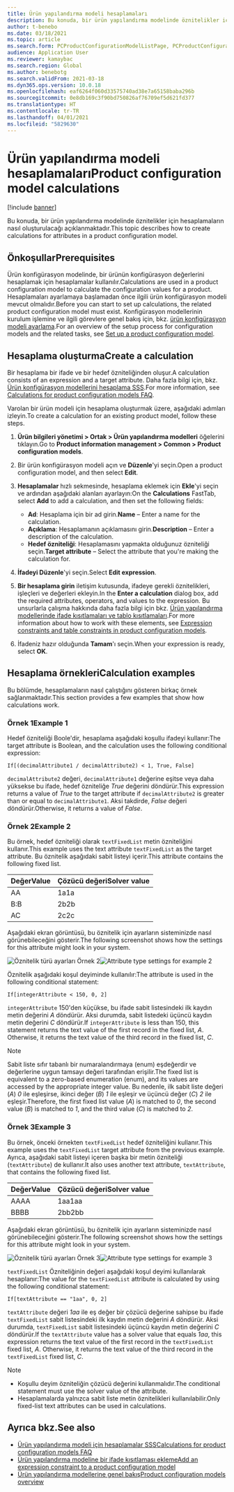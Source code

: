 ```yaml
---
title: Ürün yapılandırma modeli hesaplamaları
description: Bu konuda, bir ürün yapılandırma modelinde öznitelikler için hesaplamaların nasıl oluşturulacağı açıklanmaktadır
author: t-benebo
ms.date: 03/18/2021
ms.topic: article
ms.search.form: PCProductConfigurationModelListPage, PCProductConfigurationModelDetails
audience: Application User
ms.reviewer: kamaybac
ms.search.region: Global
ms.author: benebotg
ms.search.validFrom: 2021-03-18
ms.dyn365.ops.version: 10.0.18
ms.openlocfilehash: eaf6264f060d33575740ad38e7a65158baba296b
ms.sourcegitcommit: 0e8db169c3f90bd750826af76709ef5d621fd377
ms.translationtype: HT
ms.contentlocale: tr-TR
ms.lasthandoff: 04/01/2021
ms.locfileid: "5829630"
---
```

# <a name="product-configuration-model-calculations"></a><span data-ttu-id="61398-103">Ürün yapılandırma modeli hesaplamaları</span><span class="sxs-lookup"><span data-stu-id="61398-103">Product configuration model calculations</span></span>

[!include [banner](../includes/banner.md)]

<span data-ttu-id="61398-104">Bu konuda, bir ürün yapılandırma modelinde öznitelikler için hesaplamaların nasıl oluşturulacağı açıklanmaktadır.</span><span class="sxs-lookup"><span data-stu-id="61398-104">This topic describes how to create calculations for attributes in a product configuration model.</span></span>

## <a name="prerequisites"></a><span data-ttu-id="61398-105">Önkoşullar</span><span class="sxs-lookup"><span data-stu-id="61398-105">Prerequisites</span></span>

<span data-ttu-id="61398-106">Ürün konfigürasyon modelinde, bir ürünün konfigürasyon değerlerini hesaplamak için hesaplamalar kullanılır.</span><span class="sxs-lookup"><span data-stu-id="61398-106">Calculations are used in a product configuration model to calculate the configuration values for a product.</span></span> <span data-ttu-id="61398-107">Hesaplamaları ayarlamaya başlamadan önce ilgili ürün konfigürasyon modeli mevcut olmalıdır.</span><span class="sxs-lookup"><span data-stu-id="61398-107">Before you can start to set up calculations, the related product configuration model must exist.</span></span> <span data-ttu-id="61398-108">Konfigürasyon modellerinin kurulum işlemine ve ilgili görevlere genel bakış için, bkz. [ürün konfigürasyon modeli ayarlama](set-up-maintain-product-configuration-model.md).</span><span class="sxs-lookup"><span data-stu-id="61398-108">For an overview of the setup process for configuration models and the related tasks, see [Set up a product configuration model](set-up-maintain-product-configuration-model.md).</span></span>

## <a name="create-a-calculation"></a><span data-ttu-id="61398-109">Hesaplama oluşturma</span><span class="sxs-lookup"><span data-stu-id="61398-109">Create a calculation</span></span>

<span data-ttu-id="61398-110">Bir hesaplama bir ifade ve bir hedef özniteliğinden oluşur.</span><span class="sxs-lookup"><span data-stu-id="61398-110">A calculation consists of an expression and a target attribute.</span></span> <span data-ttu-id="61398-111">Daha fazla bilgi için, bkz. [Ürün konfigürasyon modellerini hesaplama SSS](calculate-product-configuration-models.md).</span><span class="sxs-lookup"><span data-stu-id="61398-111">For more information, see [Calculations for product configuration models FAQ](calculate-product-configuration-models.md).</span></span>

<span data-ttu-id="61398-112">Varolan bir ürün modeli için hesaplama oluşturmak üzere, aşağıdaki adımları izleyin.</span><span class="sxs-lookup"><span data-stu-id="61398-112">To create a calculation for an existing product model, follow these steps.</span></span>

1. <span data-ttu-id="61398-113">**Ürün bilgileri yönetimi \> Ortak \> Ürün yapılandırma modelleri** öğelerini tıklayın.</span><span class="sxs-lookup"><span data-stu-id="61398-113">Go to **Product information management \> Common \> Product configuration models**.</span></span>
1. <span data-ttu-id="61398-114">Bir ürün konfigürasyon modeli açın ve **Düzenle**'yi seçin.</span><span class="sxs-lookup"><span data-stu-id="61398-114">Open a product configuration model, and then select **Edit**.</span></span>
1. <span data-ttu-id="61398-115">**Hesaplamalar** hızlı sekmesinde, hesaplama eklemek için **Ekle**'yi seçin ve ardından aşağıdaki alanları ayarlayın:</span><span class="sxs-lookup"><span data-stu-id="61398-115">On the **Calculations** FastTab, select **Add** to add a calculation, and then set the following fields:</span></span>

    - <span data-ttu-id="61398-116">**Ad**: Hesaplama için bir ad girin.</span><span class="sxs-lookup"><span data-stu-id="61398-116">**Name** – Enter a name for the calculation.</span></span>
    - <span data-ttu-id="61398-117">**Açıklama**: Hesaplamanın açıklamasını girin.</span><span class="sxs-lookup"><span data-stu-id="61398-117">**Description** – Enter a description of the calculation.</span></span>
    - <span data-ttu-id="61398-118">**Hedef özniteliği**: Hesaplamasını yapmakta olduğunuz özniteliği seçin.</span><span class="sxs-lookup"><span data-stu-id="61398-118">**Target attribute** – Select the attribute that you're making the calculation for.</span></span>

1. <span data-ttu-id="61398-119">**İfadeyi Düzenle**'yi seçin.</span><span class="sxs-lookup"><span data-stu-id="61398-119">Select **Edit expression**.</span></span>
1. <span data-ttu-id="61398-120">**Bir hesaplama girin** iletişim kutusunda, ifadeye gerekli öznitelikleri, işleçleri ve değerleri ekleyin.</span><span class="sxs-lookup"><span data-stu-id="61398-120">In the **Enter a calculation** dialog box, add the required attributes, operators, and values to the expression.</span></span> <span data-ttu-id="61398-121">Bu unsurlarla çalışma hakkında daha fazla bilgi için bkz. [Ürün yapılandırma modellerinde ifade kısıtlamaları ve tablo kısıtlamaları](expression-constraints-table-constraints-product-configuration-models.md).</span><span class="sxs-lookup"><span data-stu-id="61398-121">For more information about how to work with these elements, see [Expression constraints and table constraints in product configuration models](expression-constraints-table-constraints-product-configuration-models.md).</span></span>
1. <span data-ttu-id="61398-122">İfadeniz hazır olduğunda **Tamam**'ı seçin.</span><span class="sxs-lookup"><span data-stu-id="61398-122">When your expression is ready, select **OK**.</span></span>

## <a name="calculation-examples"></a><span data-ttu-id="61398-123">Hesaplama örnekleri</span><span class="sxs-lookup"><span data-stu-id="61398-123">Calculation examples</span></span>

<span data-ttu-id="61398-124">Bu bölümde, hesaplamaların nasıl çalıştığını gösteren birkaç örnek sağlanmaktadır.</span><span class="sxs-lookup"><span data-stu-id="61398-124">This section provides a few examples that show how calculations work.</span></span>

### <a name="example-1"></a><span data-ttu-id="61398-125">Örnek 1</span><span class="sxs-lookup"><span data-stu-id="61398-125">Example 1</span></span>

<span data-ttu-id="61398-126">Hedef özniteliği Boole'dir, hesaplama aşağıdaki koşullu ifadeyi kullanır:</span><span class="sxs-lookup"><span data-stu-id="61398-126">The target attribute is Boolean, and the calculation uses the following conditional expression:</span></span>

`If[(decimalAttribute1 / decimalAttribute2) < 1, True, False]`

<span data-ttu-id="61398-127">`decimalAttribute2` değeri, `decimalAttribute1` değerine eşitse veya daha yüksekse bu ifade, hedef özniteliğe *True* değerini döndürür.</span><span class="sxs-lookup"><span data-stu-id="61398-127">This expression returns a value of *True* to the target attribute if `decimalAttribute2` is greater than or equal to `decimalAttribute1`.</span></span> <span data-ttu-id="61398-128">Aksi takdirde, *False* değeri döndürür.</span><span class="sxs-lookup"><span data-stu-id="61398-128">Otherwise, it returns a value of *False*.</span></span>

### <a name="example-2"></a><span data-ttu-id="61398-129">Örnek 2</span><span class="sxs-lookup"><span data-stu-id="61398-129">Example 2</span></span>

<span data-ttu-id="61398-130">Bu örnek, hedef özniteliği olarak `textFixedList` metin özniteliğini kullanır.</span><span class="sxs-lookup"><span data-stu-id="61398-130">This example uses the text attribute `textFixedList` as the target attribute.</span></span> <span data-ttu-id="61398-131">Bu öznitelik aşağıdaki sabit listeyi içerir.</span><span class="sxs-lookup"><span data-stu-id="61398-131">This attribute contains the following fixed list.</span></span>

| <span data-ttu-id="61398-132">Değer</span><span class="sxs-lookup"><span data-stu-id="61398-132">Value</span></span> | <span data-ttu-id="61398-133">Çözücü değeri</span><span class="sxs-lookup"><span data-stu-id="61398-133">Solver value</span></span> |
|---|---|
| <span data-ttu-id="61398-134">A</span><span class="sxs-lookup"><span data-stu-id="61398-134">A</span></span> | <span data-ttu-id="61398-135">1a</span><span class="sxs-lookup"><span data-stu-id="61398-135">1a</span></span> |
| <span data-ttu-id="61398-136">B:</span><span class="sxs-lookup"><span data-stu-id="61398-136">B</span></span> | <span data-ttu-id="61398-137">2b</span><span class="sxs-lookup"><span data-stu-id="61398-137">2b</span></span> |
| <span data-ttu-id="61398-138">A</span><span class="sxs-lookup"><span data-stu-id="61398-138">C</span></span> | <span data-ttu-id="61398-139">2c</span><span class="sxs-lookup"><span data-stu-id="61398-139">2c</span></span> |

<span data-ttu-id="61398-140">Aşağıdaki ekran görüntüsü, bu öznitelik için ayarların sisteminizde nasıl görünebileceğini gösterir.</span><span class="sxs-lookup"><span data-stu-id="61398-140">The following screenshot shows how the settings for this attribute might look in your system.</span></span>

<span data-ttu-id="61398-141">![Öznitelik türü ayarları Örnek 2](media/model-calculations-example2.png "Öznitelik türü ayarları Örnek 2")</span><span class="sxs-lookup"><span data-stu-id="61398-141">![Attribute type settings for example 2](media/model-calculations-example2.png "Attribute type settings for example 2")</span></span>

<span data-ttu-id="61398-142">Öznitelik aşağıdaki koşul deyiminde kullanılır:</span><span class="sxs-lookup"><span data-stu-id="61398-142">The attribute is used in the following conditional statement:</span></span>

`If[integerAttribute < 150, 0, 2]`

<span data-ttu-id="61398-143">`integerAttribute` 150'den küçükse, bu ifade sabit listesindeki ilk kaydın metin değerini *A* döndürür. Aksi durumda, sabit listedeki üçüncü kaydın metin değerini *C* döndürür.</span><span class="sxs-lookup"><span data-stu-id="61398-143">If `integerAttribute` is less than 150, this statement returns the text value of the first record in the fixed list, *A*. Otherwise, it returns the text value of the third record in the fixed list, *C*.</span></span>

> [!NOTE]
> <span data-ttu-id="61398-144">Sabit liste sıfır tabanlı bir numaralandırmaya (enum) eşdeğerdir ve değerlerine uygun tamsayı değeri tarafından erişilir.</span><span class="sxs-lookup"><span data-stu-id="61398-144">The fixed list is equivalent to a zero-based enumeration (enum), and its values are accessed by the appropriate integer value.</span></span> <span data-ttu-id="61398-145">Bu nedenle, ilk sabit liste değeri (*A*) *0* ile eşleşirse, ikinci değer (*B*) *1* ile eşleşir ve üçüncü değer (*C*) *2* ile eşleşir.</span><span class="sxs-lookup"><span data-stu-id="61398-145">Therefore, the first fixed list value (*A*) is matched to *0*, the second value (*B*) is matched to *1*, and the third value (*C*) is matched to *2*.</span></span>

### <a name="example-3"></a><span data-ttu-id="61398-146">Örnek 3</span><span class="sxs-lookup"><span data-stu-id="61398-146">Example 3</span></span>

<span data-ttu-id="61398-147">Bu örnek, önceki örnekten `textFixedList` hedef özniteliğini kullanır.</span><span class="sxs-lookup"><span data-stu-id="61398-147">This example uses the `textFixedList` target attribute from the previous example.</span></span> <span data-ttu-id="61398-148">Ayrıca, aşağıdaki sabit listeyi içeren başka bir metin özniteliği (`textAttribute`) de kullanır.</span><span class="sxs-lookup"><span data-stu-id="61398-148">It also uses another text attribute, `textAttribute`, that contains the following fixed list.</span></span>

| <span data-ttu-id="61398-149">Değer</span><span class="sxs-lookup"><span data-stu-id="61398-149">Value</span></span> | <span data-ttu-id="61398-150">Çözücü değeri</span><span class="sxs-lookup"><span data-stu-id="61398-150">Solver value</span></span> |
|---|---|
| <span data-ttu-id="61398-151">AA</span><span class="sxs-lookup"><span data-stu-id="61398-151">AA</span></span> | <span data-ttu-id="61398-152">1aa</span><span class="sxs-lookup"><span data-stu-id="61398-152">1aa</span></span> |
| <span data-ttu-id="61398-153">BB</span><span class="sxs-lookup"><span data-stu-id="61398-153">BB</span></span> | <span data-ttu-id="61398-154">2bb</span><span class="sxs-lookup"><span data-stu-id="61398-154">2bb</span></span> |

<span data-ttu-id="61398-155">Aşağıdaki ekran görüntüsü, bu öznitelik için ayarların sisteminizde nasıl görünebileceğini gösterir.</span><span class="sxs-lookup"><span data-stu-id="61398-155">The following screenshot shows how the settings for this attribute might look in your system.</span></span>

<span data-ttu-id="61398-156">![Öznitelik türü ayarları Örnek 3](media/model-calculations-example3.png "Öznitelik türü ayarları Örnek 3")</span><span class="sxs-lookup"><span data-stu-id="61398-156">![Attribute type settings for example 3](media/model-calculations-example3.png "Attribute type settings for example 3")</span></span>

<span data-ttu-id="61398-157">`textFixedList` Özniteliğinin değeri aşağıdaki koşul deyimi kullanılarak hesaplanır:</span><span class="sxs-lookup"><span data-stu-id="61398-157">The value for the `textFixedList` attribute is calculated by using the following conditional statement:</span></span>

`If[textAttribute == "1aa", 0, 2]`

<span data-ttu-id="61398-158">`textAttribute` değeri *1aa* ile eş değer bir çözücü değerine sahipse bu ifade `textFixedList` sabit listesindeki ilk kaydın metin değerini *A* döndürür. Aksi durumda, `textFixedList` sabit listesindeki üçüncü kaydın metin değerini *C* döndürür.</span><span class="sxs-lookup"><span data-stu-id="61398-158">If the `textAttribute` value has a solver value that equals *1aa*, this expression returns the text value of the first record in the `textFixedList` fixed list, *A*. Otherwise, it returns the text value of the third record in the `textFixedList` fixed list, *C*.</span></span>

> [!NOTE]
> - <span data-ttu-id="61398-159">Koşullu deyim özniteliğin çözücü değerini kullanmalıdır.</span><span class="sxs-lookup"><span data-stu-id="61398-159">The conditional statement must use the solver value of the attribute.</span></span>
> - <span data-ttu-id="61398-160">Hesaplamalarda yalnızca sabit liste metin öznitelikleri kullanılabilir.</span><span class="sxs-lookup"><span data-stu-id="61398-160">Only fixed-list text attributes can be used in calculations.</span></span>

## <a name="see-also"></a><span data-ttu-id="61398-161">Ayrıca bkz.</span><span class="sxs-lookup"><span data-stu-id="61398-161">See also</span></span>

- [<span data-ttu-id="61398-162">Ürün yapılandırma modeli için hesaplamalar SSS</span><span class="sxs-lookup"><span data-stu-id="61398-162">Calculations for product configuration models FAQ</span></span>](calculate-product-configuration-models.md)
- [<span data-ttu-id="61398-163">Ürün yapılandırma modeline bir ifade kısıtlaması ekleme</span><span class="sxs-lookup"><span data-stu-id="61398-163">Add an expression constraint to a product configuration model</span></span>](tasks/add-expression-constraint-product-configuration-model.md)
- [<span data-ttu-id="61398-164">Ürün yapılandırma modellerine genel bakış</span><span class="sxs-lookup"><span data-stu-id="61398-164">Product configuration models overview</span></span>](product-configuration-models.md)
